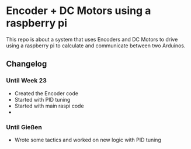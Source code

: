 # Encoder + DC Motors using a raspberry pi
This repo is about a system that uses Encoders and DC Motors to drive using a raspberry pi to calculate and communicate between two Arduinos. 

## Changelog
### Until Week 23
- Created the Encoder code
- Started with PID tuning
- Started with main raspi code
- 
### Until Gießen
- Wrote some tactics and worked on new logic with PID tuning
